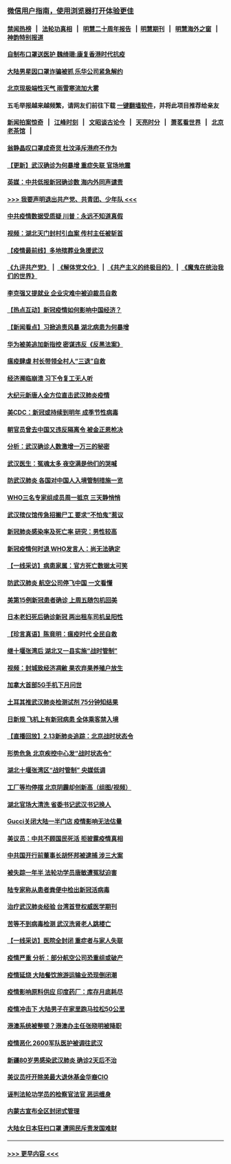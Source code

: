 ### [微信用户指南，使用浏览器打开体验更佳](https://github.com/gfw-breaker/banned-news1/blob/master/indexes/wechat-guide.md?t=0)
#### [禁闻热榜](热点新闻.md?t=0)  &nbsp;&nbsp;|&nbsp;&nbsp; [法轮功真相](https://github.com/gfw-breaker/truth/blob/master/README.md?t=0) &nbsp;&nbsp;|&nbsp;&nbsp; [明慧二十周年报告](https://github.com/gfw-breaker/mh-reports/blob/master/README.md?t=0) &nbsp;&nbsp;|&nbsp;&nbsp;[明慧期刊](https://github.com/gfw-breaker/mh-qikan) &nbsp;&nbsp;|&nbsp;&nbsp; [明慧海外之窗](https://github.com/gfw-breaker/mh-news/blob/master/README.md?t=0) &nbsp;&nbsp;|&nbsp;&nbsp; [神韵特别报道](https://github.com/gfw-breaker/mh-news/blob/master/shenyun.md?t=0)
#### [自制布口罩送医护 魏绮珊:康复香港时代抗疫](../pages/nsc413/n11867481.md?t=02141044) 
#### [大陆男星因口罩诈骗被抓 乐华公司紧急解约](../pages/nsc413/n11867354.md?t=02141044) 
#### [北京现极端性天气 雨雪寒流加大雾](../pages/nsc413/n11867619.md?t=02141044) 
#### 五毛举报越来越频繁，请网友们前往下载 [一键翻墙软件](https://github.com/gfw-breaker/ssr-accounts)，并将此项目推荐给亲友
#### [新闻拍案惊奇](https://github.com/gfw-breaker/banned-news1/blob/master/pages/link4.md) &nbsp;&nbsp;|&nbsp;&nbsp; [江峰时刻](https://github.com/gfw-breaker/banned-news1/blob/master/pages/link4.md) &nbsp;&nbsp;|&nbsp;&nbsp; [文昭谈古论今](https://github.com/gfw-breaker/banned-news1/blob/master/pages/link4.md) &nbsp;&nbsp;|&nbsp;&nbsp; [天亮时分](https://github.com/gfw-breaker/banned-news1/blob/master/pages/link4.md) &nbsp;&nbsp;|&nbsp;&nbsp; [萧茗看世界](https://github.com/gfw-breaker/banned-news1/blob/master/pages/link4.md) &nbsp;&nbsp;|&nbsp;&nbsp; [北京老茶馆](https://github.com/gfw-breaker/banned-news1/blob/master/pages/link4.md) &nbsp;&nbsp;|&nbsp;&nbsp; 
#### [翁静晶叹口罩成奇货 杜汶泽斥港府不作为](../pages/nsc413/n11867016.md?t=02141044) 
#### [【更新】武汉确诊为何暴增 重症失联 官场地震](../pages/nsc413/n11801312.md?t=02141044) 
#### [英媒：中共低报新冠确诊数 海内外同声谴责](../pages/nsc413/n11867421.md?t=02141044) 
#### [>>> 我要声明退出共产党、共青团、少年队 <<<](https://github.com/begood0513/goodnews/blob/master/quit/letter.md) 
#### [中共疫情数据受质疑 川普：永远不知道真假](../pages/nsc413/n11867195.md?t=02141044) 
#### [视频：湖北天门封村引血案 传村主任被斩首](../pages/nsc413/n11867382.md?t=02141044) 
#### [【疫情最前线】多地殡葬业急援武汉](../pages/nsc413/n11866914.md?t=02141044) 
#### [《九评共产党》](https://github.com/begood0513/9ping.md/blob/master/README.md) &nbsp;|&nbsp; [《解体党文化》](../../../../jtdwh.md/blob/master/README.md)  &nbsp;|&nbsp; [《共产主义的终极目的》](../../../../gczydzjmd.md/blob/master/README.md) &nbsp;|&nbsp; [《魔鬼在统治我们的世界》](../../../../mgztzwmdsj.md/blob/master/README.md) 
#### [李克强又提就业 企业灾难中被迫裁员自救](../pages/nsc413/n11867323.md?t=02141044) 
#### [【热点互动】新冠疫情如何影响中国经济？](../pages/nsc413/n11867208.md?t=02141044) 
#### [【新闻看点】习掀追责风暴 湖北病患为何暴增](../pages/nsc413/n11867035.md?t=02141044) 
#### [华为被美追加新指控 密谋违反《反黑法案》](../pages/nsc413/n11867191.md?t=02141044) 
#### [瘟疫肆虐 村长带领全村人“三退”自救](../pages/nsc413/n11861714.md?t=02141044) 
#### [经济濒临崩溃 习下令复工无人听](../pages/nsc413/n11867269.md?t=02141044) 
#### [大纪元新唐人全方位直击武汉肺炎疫情](../pages/nsc413/n11859405.md?t=02141044) 
#### [美CDC：新冠或持续到明年 成季节性病毒](../pages/nsc413/n11867279.md?t=02141044) 
#### [朝官员曾去中国又违反隔离令 被金正恩枪决](../pages/nsc413/n11867087.md?t=02141044) 
#### [分析：武汉确诊人数激增一万三的秘密](../pages/nsc413/n11866187.md?t=02141044) 
#### [武汉医生：冤魂太多 夜空满是他们的哭喊](../pages/nsc413/n11867107.md?t=02141044) 
#### [防武汉肺炎 各国对中国人入境管制措施一览](../pages/nsc413/n11838726.md?t=02141044) 
#### [WHO三名专家组成员周一抵京 三天静悄悄](../pages/nsc413/n11866947.md?t=02141044) 
#### [武汉殡仪馆传急招搬尸工 要求“不怕鬼”惹议](../pages/nsc413/n11866834.md?t=02141044) 
#### [新冠肺炎感染率及死亡率 研究：男性较高](../pages/nsc413/n11866956.md?t=02141044) 
#### [新冠疫情何时退 WHO发言人：尚无法确定](../pages/nsc413/n11866864.md?t=02141044) 
#### [【一线采访】病患家属：官方死亡数据太可笑](../pages/nsc413/n11866840.md?t=02141044) 
#### [防武汉肺炎 航空公司停飞中国 一文看懂](../pages/nsc413/n11866800.md?t=02141044) 
#### [美第15例新冠患者确诊 上周五随包机回美](../pages/nsc413/n11866852.md?t=02141044) 
#### [日本老妇死后确诊新冠 两出租车司机呈阳性](../pages/nsc413/n11866755.md?t=02141044) 
#### [【珍言真语】陈竟明：瘟疫时代 全民自救](../pages/nsc413/n11866765.md?t=02141044) 
#### [继十堰张湾后 湖北又一县实施“战时管制”](../pages/nsc413/n11866748.md?t=02141044) 
#### [视频：封城致经济凋敝 果农弃果养殖户放生](../pages/nsc413/n11866120.md?t=02141044) 
#### [加拿大首部5G手机下月问世](../pages/nsc413/n11864631.md?t=02141044) 
#### [土耳其推武汉肺炎检测试剂 75分钟知结果](../pages/nsc413/n11866520.md?t=02141044) 
#### [日新规 飞机上有新冠病患 全体乘客禁入境](../pages/nsc413/n11866233.md?t=02141044) 
#### [【直播回放】2.13新肺炎追踪：北京战时状态令](../pages/nsc413/n11866261.md?t=02141044) 
#### [形势危急 北京疾控中心发“战时状态令”](../pages/nsc413/n11866362.md?t=02141044) 
#### [湖北十堰张湾区“战时管制” 央媒低调](../pages/nsc413/n11866013.md?t=02141044) 
#### [工厂等均停摆 北京阴霾却创新高（组图/视频）](../pages/nsc413/n11865856.md?t=02141044) 
#### [湖北官场大清洗 省委书记武汉书记换人](../pages/nsc413/n11865112.md?t=02141044) 
#### [Gucci关闭大陆一半门店 疫情影响无法估量](../pages/nsc413/n11865799.md?t=02141044) 
#### [美议员：中共不顾国民死活 拒披露疫情真相](../pages/nsc413/n11866147.md?t=02141044) 
#### [中共国开行前董事长胡怀邦被逮捕 涉三大案](../pages/nsc413/n11865943.md?t=02141044) 
#### [被失踪一年半 法轮功学员唐敏遭冤狱迫害](../pages/nsc413/n11863707.md?t=02141044) 
#### [陆专家称从患者粪便中检出新冠活病毒](../pages/nsc413/n11865858.md?t=02141044) 
#### [治疗武汉肺炎经验 台湾首登权威医学期刊](../pages/nsc413/n11865669.md?t=02141044) 
#### [苦等不到病毒检测 武汉洗肾老人跳楼亡](../pages/nsc413/n11866020.md?t=02141044) 
#### [【一线采访】医院全封闭 重症者与家人失联](../pages/nsc413/n11864778.md?t=02141044) 
#### [疫情严重 分析：部分航空公司恐重组或破产](../pages/nsc413/n11865138.md?t=02141044) 
#### [疫情延烧 大陆餐饮旅游运输业恐现倒闭潮](../pages/nsc413/n11865608.md?t=02141044) 
#### [疫情影响原料供应 印度药厂：库存月底耗尽](../pages/nsc413/n11865151.md?t=02141044) 
#### [疫情冲击下 大陆男子在家里跑马拉松50公里](../pages/nsc413/n11865585.md?t=02141044) 
#### [港澳系统被整顿？港澳办主任张晓明被降职](../pages/nsc413/n11865277.md?t=02141044) 
#### [疫情恶化 2600军队医护被调往武汉](../pages/nsc413/n11865111.md?t=02141044) 
#### [新疆80岁男感染武汉肺炎 确诊2天后不治](../pages/nsc413/n11865260.md?t=02141044) 
#### [美议员吁开除美最大退休基金华裔CIO](../pages/nsc413/n11865230.md?t=02141044) 
#### [诬判法轮功学员的检察官法官 恶运缠身](../pages/nsc413/n11864380.md?t=02141044) 
#### [内蒙古宣布全区封闭式管理](../pages/nsc413/n11865271.md?t=02141044) 
#### [大陆女日本狂扫口罩 遭网民斥责发国难财](../pages/nsc413/n11865107.md?t=02141044) 

----
#### [ >>> 更早内容 <<< ](../indexes/nsc413-earlier.md)
